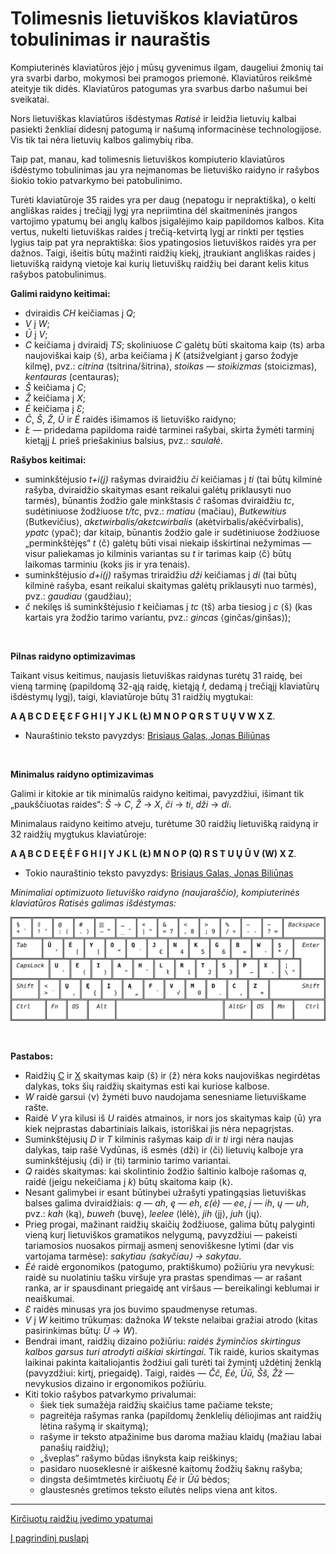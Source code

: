 
# Tolimesnis lietuviškos klaviatūros tobulinimas ir nauraštis

Kompiuterinės klaviatūros įėjo į mūsų gyvenimus ilgam, daugeliui žmonių tai yra svarbi darbo, mokymosi bei pramogos priemonė. Klaviatūros reikšmė ateityje tik didės. Klaviatūros patogumas yra svarbus darbo našumui bei sveikatai.

Nors lietuviškas klaviatūros išdėstymas _Ratisė_ ir leidžia lietuvių kalbai pasiekti ženkliai didesnį patogumą ir našumą informacinėse technologijose. Vis tik tai nėra lietuvių kalbos galimybių riba.

Taip pat, manau, kad tolimesnis lietuviškos kompiuterio klaviatūros išdėstymo tobulinimas jau yra neįmanomas be lietuviško raidyno ir rašybos šiokio tokio patvarkymo bei patobulinimo.

Turėti klaviatūroje 35 raides yra per daug (nepatogu ir nepraktiška), o kelti angliškas raides į trečiąjį lygį yra nepriimtina dėl skaitmeninės įrangos vartojimo ypatumų bei anglų kalbos įsigalėjimo kaip papildomos kalbos. Kita vertus, nukelti lietuviškas raides į trečią-ketvirtą lygį ar rinkti per tęsties lygius taip pat yra nepraktiška: šios ypatingosios lietuviškos raidės yra per dažnos. Taigi, išeitis būtų mažinti raidžių kiekį, įtraukiant angliškas raides į lietuvišką raidyną vietoje kai kurių lietuviškų raidžių bei darant kelis kitus rašybos patobulinimus.

__Galimi raidyno keitimai:__

- dviraidis _CH_ keičiamas į _Q_;
-  _V_ į _W_;
-  _Ū_ į _V_;
- _C_ keičiama į dviraidį _TS_; skoliniuose _C_ galėtų būti skaitoma kaip ⟨ts⟩ arba naujoviškai kaip ⟨š⟩, arba keičiama į _K_ (atsižvelgiant į garso žodyje kilmę), pvz.: _citrina_ ⟨tsitrina/šitrina⟩, _stoikas — stoikizmas_ (stoicizmas), _kentauras_ (centauras);
- _Š_ keičiama į _C_;
- _Ž_ keičiama į _X_;
- _Ė_ keičiama į _Ɛ_;
- _Č_, _Š_, _Ž_, _Ū_ ir _Ė_ raidės išimamos iš lietuviško raidyno;
- _Ł_ — pridedama papildoma raidė tarminei rašybai, skirta žymėti tarminį kietąjį _L_ prieš priešakinius balsius, pvz.: _saulałė_.

__Rašybos keitimai:__

- suminkštėjusio _t+i(j)_ rašymas dviraidžiu _či_ keičiamas į _ti_ (tai būtų kilminė rašyba, dviraidžio skaitymas esant reikalui galėtų priklausyti nuo tarmės), būnantis žodžio gale minkštasis _č_ rašomas dviraidžiu _tc_, sudėtiniuose žodžiuose _t/tc_, pvz.: _matiau_ ⟨mačiau⟩, _Butkewitius_ ⟨Butkevičius⟩, _akɛtwirbalis/akɛtcwirbalis_ (akėtvirbalis/akėčvirbalis), _ypatc_ ⟨ypač⟩; dar kitaip, būnantis žodžio gale ir sudėtiniuose žodžiuose „perminkštėjęs“ _t_ ⟨č⟩ galėtų būti visai niekaip išskirtinai nežymimas — visur paliekamas jo kilminis variantas su _t_ ir tarimas kaip ⟨č⟩ būtų laikomas tarminiu (koks jis ir yra tenais). 
- suminkštėjusio _d+i(j)_ rašymas triraidžiu _dži_ keičiamas į _di_ (tai būtų kilminė rašyba, esant reikalui skaitymas galėtų priklausyti nuo tarmės), pvz.: _gaudiau_ ⟨gaudžiau⟩;
- _č_ nekilęs iš suminkštėjusio _t_ keičiamas į _tc_ ⟨tš⟩ arba tiesiog į _c_ ⟨š⟩ (kas kartais yra žodžio tarimo variantu, pvz.: _gincas_ ⟨ginčas/ginšas⟩);
<br>

__Pilnas raidyno optimizavimas__

Taikant visus keitimus, naujasis lietuviškas raidynas turėtų 31 raidę, bei vieną tarminę (papildomą 32-ąją raidę, kietąją _ł_, dedamą į trečiąjį klaviatūrų išdėstymų lygį), taigi, klaviatūroje būtų 31 raidžių mygtukai:

__A Ą B C D E Ę Ɛ F G H I Į Y J K L (Ł) M N O P Q R S T U Ų V W X Z__.

- Nauraštinio teksto pavyzdys: [Brisiaus Galas, Jonas Biliūnas](brisiaus-galas-nauractiu.txt)
<br>

__Minimalus raidyno optimizavimas__

Galimi ir kitokie ar tik minimalūs raidyno keitimai, pavyzdžiui, išimant tik „paukščiuotas raides“: _Š_ → _C_, _Ž_ → _X_, _či_ → _ti_, _dži_ → _di_.

Minimalaus raidyno keitimo atveju, turėtume 30 raidžių lietuvišką raidyną ir 32 raidžių mygtukus klaviatūroje:

__A Ą B C D E Ę Ė F G H I Į Y J K L (Ł) M N O P (Q) R S T U Ų Ū V (W) X Z__.

- Tokio nauraštinio teksto pavyzdys: [Brisiaus Galas, Jonas Biliūnas](brisiaus-galas-nauractiu-m.txt)

_Minimaliai optimizuoto lietuviško raidyno (naujaraščio), kompiuterinės klaviatūros Ratisės galimas išdėstymas:_

![Lietuviškas ergonomiškas klaviatūros išdėstymas ŪĖYOQJ Ratisė ISO paprasčiausias naujaraščiui](images/ueyoqj-ratise-njr-iso.svg)

<br>

__Pastabos:__
+ Raidžių [C](https://en.wikipedia.org/wiki/C) ir [X](https://en.wikipedia.org/wiki/X) skaitymas kaip ⟨š⟩ ir ⟨ž⟩ nėra koks naujoviškas negirdėtas dalykas, toks šių raidžių skaitymas esti kai kuriose kalbose.
+ _W_ raidė garsui ⟨v⟩ žymėti buvo naudojama senesniame lietuviškame rašte.
+ Raidė _V_ yra kilusi iš _U_ raidės atmainos, ir nors jos skaitymas kaip ⟨ū⟩ yra kiek neįprastas dabartiniais laikais, istoriškai jis nėra nepagrįstas.
+ Suminkštėjusių _D_ ir _T_ kilminis rašymas kaip _di_ ir _ti_ irgi nėra naujas dalykas, taip rašė Vydūnas, iš esmės ⟨dži⟩ ir ⟨či⟩ lietuvių kalboje yra suminkštėjusių ⟨di⟩ ir ⟨ti⟩ tarminio tarimo variantai.
+ _Q_ raidės skaitymas: kai skolintinio žodžio šaltinio kalboje rašomas _q_, raidė (jeigu nekeičiama į _k_) būtų skaitoma kaip ⟨k⟩.
+ Nesant galimybei ir esant būtinybei užrašyti ypatingąsias lietuviškas balses galima dviraidžiais: _ą_ — _ah_, _ę_ — _eh_, _ɛ(ė)_ — _ee_, _į_ — _ih_, _ų_ — _uh_, pvz.: _kah_ ⟨ką⟩, _buweh_ ⟨buvę⟩, _leelee_ ⟨lėlė⟩, _jih_ ⟨jį⟩, _juh_ ⟨jų⟩.
+ Prieg progai, mažinant raidžių skaičių žodžiuose, galima būtų palyginti vieną kurį lietuviškos gramatikos nelygumą, pavyzdžiui — pakeisti tariamosios nuosakos pirmajį asmenį senoviškesne lytimi (dar vis vartojama tarmėse): _sakytiau ⟨sakyčiau⟩ → sakytau_.
+ _Ėė_ raidė ergonomikos (patogumo, praktiškumo) požiūriu yra nevykusi: raidė su nuolatiniu tašku viršuje yra prastas spendimas — ar rašant ranka, ar ir spausdinant priegaidę ant viršaus — bereikalingi keblumai ir neaiškumai.
+ _Ɛ_ raidės minusas yra jos buvimo spaudmenyse retumas.
+ _V_ į _W_ keitimo trūkumas: dažnoka _W_ tekste nelaibai gražiai atrodo (kitas pasirinkimas būtų: _Ū_ → _W_).
+ Bendrai imant, raidžių dizaino požiūriu: _raidės žyminčios skirtingus kalbos garsus turi atrodyti aiškiai skirtingai_. Tik raidė, kurios skaitymas laikinai pakinta kaitaliojantis žodžiui gali turėti tai žymintį uždėtinį ženklą (pavyzdžiui: kirtį, priegaidę). Taigi, raidės — _Čč, Ėė, Ūū, Šš, Žž_ — nevykusios dizaino ir ergonomikos požiūriu.
+ Kiti tokio rašybos patvarkymo privalumai:
  + šiek tiek sumažėja raidžių skaičius tame pačiame tekste;
  + pagreitėja rašymas ranka (papildomų ženklelių dėliojimas ant raidžių lėtina rašymą ir skaitymą);
  + rašyme ir teksto atpažinime bus daroma mažiau klaidų (mažiau labai panašių raidžių);
  + „šveplas“ rašymo būdas išnyksta kaip reiškinys;
  + pasidaro nuoseklesnė ir aiškesnė kaitomų žodžių šaknų rašyba;
  + dingsta dešimtmetės kirčiuotų _Ėė_ ir _Ūū_ bėdos;
  + glaustesnės gretimos teksto eilutės nelips viena ant kitos.

-----------------------------------------

[Kirčiuotų raidžių įvedimo ypatumai](https://albuck.github.io/Ratise-layout/docs/kirciuotos-raides.html)

[Į pagrindinį puslapį](README.md)
